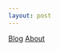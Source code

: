 ```yaml
---
layout: post
---
```



<nav>
<a href="{{site.baseurl}}/">Blog</a>
<a href="{{site.baseurl}}/">About</a>
</nav>
